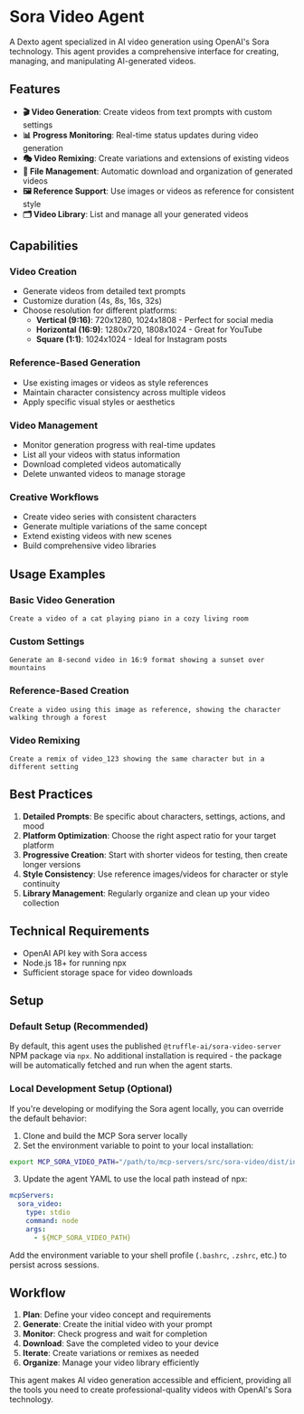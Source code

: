 # Sora Video Agent

A Dexto agent specialized in AI video generation using OpenAI's Sora technology. This agent provides a comprehensive interface for creating, managing, and manipulating AI-generated videos.

## Features

- **🎬 Video Generation**: Create videos from text prompts with custom settings
- **📊 Progress Monitoring**: Real-time status updates during video generation
- **🎭 Video Remixing**: Create variations and extensions of existing videos
- **📁 File Management**: Automatic download and organization of generated videos
- **🖼️ Reference Support**: Use images or videos as reference for consistent style
- **🗂️ Video Library**: List and manage all your generated videos

## Capabilities

### Video Creation
- Generate videos from detailed text prompts
- Customize duration (4s, 8s, 16s, 32s)
- Choose resolution for different platforms:
  - **Vertical (9:16)**: 720x1280, 1024x1808 - Perfect for social media
  - **Horizontal (16:9)**: 1280x720, 1808x1024 - Great for YouTube
  - **Square (1:1)**: 1024x1024 - Ideal for Instagram posts

### Reference-Based Generation
- Use existing images or videos as style references
- Maintain character consistency across multiple videos
- Apply specific visual styles or aesthetics

### Video Management
- Monitor generation progress with real-time updates
- List all your videos with status information
- Download completed videos automatically
- Delete unwanted videos to manage storage

### Creative Workflows
- Create video series with consistent characters
- Generate multiple variations of the same concept
- Extend existing videos with new scenes
- Build comprehensive video libraries

## Usage Examples

### Basic Video Generation
```text
Create a video of a cat playing piano in a cozy living room
```

### Custom Settings
```text
Generate an 8-second video in 16:9 format showing a sunset over mountains
```

### Reference-Based Creation
```text
Create a video using this image as reference, showing the character walking through a forest
```

### Video Remixing
```text
Create a remix of video_123 showing the same character but in a different setting
```

## Best Practices

1. **Detailed Prompts**: Be specific about characters, settings, actions, and mood
2. **Platform Optimization**: Choose the right aspect ratio for your target platform
3. **Progressive Creation**: Start with shorter videos for testing, then create longer versions
4. **Style Consistency**: Use reference images/videos for character or style continuity
5. **Library Management**: Regularly organize and clean up your video collection

## Technical Requirements

- OpenAI API key with Sora access
- Node.js 18+ for running npx
- Sufficient storage space for video downloads

## Setup

### Default Setup (Recommended)

By default, this agent uses the published `@truffle-ai/sora-video-server` NPM package via `npx`. No additional installation is required - the package will be automatically fetched and run when the agent starts.

### Local Development Setup (Optional)

If you're developing or modifying the Sora agent locally, you can override the default behavior:

1. Clone and build the MCP Sora server locally
2. Set the environment variable to point to your local installation:

```bash
export MCP_SORA_VIDEO_PATH="/path/to/mcp-servers/src/sora-video/dist/index.js"
```

3. Update the agent YAML to use the local path instead of npx:

```yaml
mcpServers:
  sora_video:
    type: stdio
    command: node
    args:
      - ${MCP_SORA_VIDEO_PATH}
```

Add the environment variable to your shell profile (`.bashrc`, `.zshrc`, etc.) to persist across sessions.

## Workflow

1. **Plan**: Define your video concept and requirements
2. **Generate**: Create the initial video with your prompt
3. **Monitor**: Check progress and wait for completion
4. **Download**: Save the completed video to your device
5. **Iterate**: Create variations or remixes as needed
6. **Organize**: Manage your video library efficiently

This agent makes AI video generation accessible and efficient, providing all the tools you need to create professional-quality videos with OpenAI's Sora technology.
